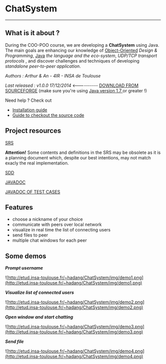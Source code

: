 # ChatSystem #

---

## What is it about ? ##
During the COO-POO course, we are developing a **ChatSystem** using Java. The main goals are enhancing our knowledge of [Object-Oriented](http://en.wikipedia.org/wiki/Object-oriented_programming) _Design & Programming_, [Java](http://docs.oracle.com/javase/7/docs/api/) _the language and the eco-system_, _UDP/TCP transport protocols_ , and discover challenges and techniques of developing _standalone peer-to-peer application_.

_Authors : Arthur & An - 4IR - INSA de Toulouse_

_Last released : v1.0.0 17/12/2014_  <----------   [DOWNLOAD FROM SOURCEFORGE](https://sourceforge.net/projects/chatsysteminsa/) (make sure you're using [Java version 1.7 ](http://www.oracle.com/technetwork/java/javase/downloads/jre7-downloads-1880261.html) or greater !)

Need help ? Check out
  * [Installation guide](InstallationInstructions.md)
  * [Guide to checkout the source code](CheckoutInstructions.md)


## Project resources ##
[SRS](https://docs.google.com/document/d/1MzVDIAuF1_7YEnIsPMKzYCJaFhuIpr0Io9R08yT7Q-c/edit?usp=sharing)

**Attention!** Some contents and definitions in the SRS may be obsolete as it is a planning document which, despite our best intentions, may not match exacly the real implementation.

[SDD](https://docs.google.com/document/d/1Gpcf8fi4Z9CElbPua-hSLXj_6Oob5PAgRbbP7phRr-w/edit?usp=sharing)

[JAVADOC](http://etud.insa-toulouse.fr/~hadang/ChatSystem/javadoc)

[JAVADOC OF TEST CASES](http://etud.insa-toulouse.fr/~hadang/ChatSystem/javadoc-testsuite)

## Features ##
  * choose a nickname of your choice
  * communicate with peers over local network
  * visualize in real time the list of connecting users
  * send files to peer
  * multiple chat windows for each peer

## Some demos ##
_**Prompt username**_

![http://etud.insa-toulouse.fr/~hadang/ChatSystem/img/demo1.png](http://etud.insa-toulouse.fr/~hadang/ChatSystem/img/demo1.png)

_**Visualize list of connected users**_

![http://etud.insa-toulouse.fr/~hadang/ChatSystem/img/demo2.png](http://etud.insa-toulouse.fr/~hadang/ChatSystem/img/demo2.png)

_**Open window and start chatting**_

![http://etud.insa-toulouse.fr/~hadang/ChatSystem/img/demo3.png](http://etud.insa-toulouse.fr/~hadang/ChatSystem/img/demo3.png)

_**Send file**_

![http://etud.insa-toulouse.fr/~hadang/ChatSystem/img/demo4.png](http://etud.insa-toulouse.fr/~hadang/ChatSystem/img/demo4.png)